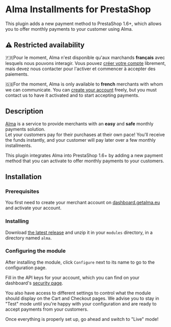 Alma Installments for PrestaShop
===================================

This plugin adds a new payment method to PrestaShop 1.6+, which allows you to offer monthly payments to your customer using Alma.

## ⚠️ Restricted availability

🇫🇷Pour le moment, Alma n'est disponible qu'aux marchands **français** avec lesquels nous pouvons interagir. Vous pouvez [créer votre compte](https://dashboard.getalma.eu) librement, mais devez nous contacter pour l'activer et commencer à accepter des paiements.

🇬🇧For the moment, Alma is only available to **french** merchants with whom we can communicate. You can [create your account](https://dashboard.getalma.eu) freely, but you must contact us to have it activated and to start accepting payments.


## Description

[Alma](https://getalma.eu) is a service to provide merchants with an **easy** and **safe** monthly payments solution.  
Let your customers pay for their purchases at their own pace! You'll receive the funds instantly, and your customer will pay later over a few monthly installments.

This plugin integrates Alma into PrestaShop 1.6+ by adding a new payment method that you can activate to offer monthly payments to your customers.

## Installation

### Prerequisites

You first need to create your merchant account on [dashboard.getalma.eu](https://dashboard.getalma.eu) and activate your account.

### Installing

Download [the latest release](https://github.com/alma/alma-installments-prestashop/releases) and unzip it in your `modules` directory, in a directory named `alma`.

### Configuring the module

After installing the module, click `Configure` next to its name to go to the configuration page.  

Fill in the API keys for your account, which you can find on your dashboard\'s [security page](https://dashboard.getalma.eu/security).

You also have access to different settings to control what the module should display on the Cart and Checkout pages.
We advise you to stay in \"Test\" mode until you\'re happy with your configuration and are ready to accept payments from your customers.

Once everything is properly set up, go ahead and switch to \"Live\" mode!
